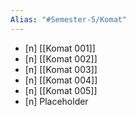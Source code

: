 ```yaml
---
Alias: "#Semester-5/Komat"
---
```

- [n] [[Komat 001]]
- [n] [[Komat 002]]
- [n] [[Komat 003]]
- [n] [[Komat 004]]
- [n] [[Komat 005]] 
- [n] Placeholder